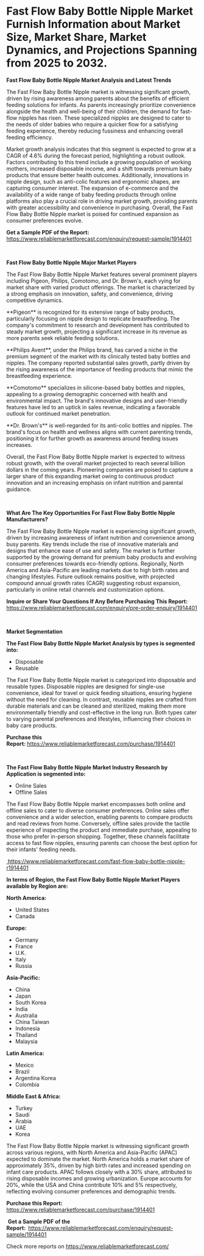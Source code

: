 <p><h1>Fast Flow Baby Bottle Nipple Market Furnish Information about Market Size, Market Share, Market Dynamics, and Projections Spanning from 2025 to 2032.</h1></p><p><strong>Fast Flow Baby Bottle Nipple Market Analysis and Latest Trends</strong></p>
<p><p>The Fast Flow Baby Bottle Nipple market is witnessing significant growth, driven by rising awareness among parents about the benefits of efficient feeding solutions for infants. As parents increasingly prioritize convenience alongside the health and well-being of their children, the demand for fast-flow nipples has risen. These specialized nipples are designed to cater to the needs of older babies who require a quicker flow for a satisfying feeding experience, thereby reducing fussiness and enhancing overall feeding efficiency.</p><p>Market growth analysis indicates that this segment is expected to grow at a CAGR of 4.6% during the forecast period, highlighting a robust outlook. Factors contributing to this trend include a growing population of working mothers, increased disposable income, and a shift towards premium baby products that ensure better health outcomes. Additionally, innovations in nipple design, such as anti-colic features and ergonomic shapes, are capturing consumer interest. The expansion of e-commerce and the availability of a wide range of baby feeding products through online platforms also play a crucial role in driving market growth, providing parents with greater accessibility and convenience in purchasing. Overall, the Fast Flow Baby Bottle Nipple market is poised for continued expansion as consumer preferences evolve.</p></p>
<p><strong>Get a Sample PDF of the Report:&nbsp;</strong> <a href="https://www.reliablemarketforecast.com/enquiry/request-sample/1914401?utm_campaign=2413&utm_medium=2&utm_source=Github&utm_content=ia&utm_term=06042025&utm_id=fast-flow-baby-bottle-nipple">https://www.reliablemarketforecast.com/enquiry/request-sample/1914401</a></p>
<p>&nbsp;</p>
<p><strong>Fast Flow Baby Bottle Nipple Major Market Players</strong></p>
<p><p>The Fast Flow Baby Bottle Nipple Market features several prominent players including Pigeon, Philips, Comotomo, and Dr. Brown's, each vying for market share with varied product offerings. The market is characterized by a strong emphasis on innovation, safety, and convenience, driving competitive dynamics.</p><p>**Pigeon** is recognized for its extensive range of baby products, particularly focusing on nipple design to replicate breastfeeding. The company's commitment to research and development has contributed to steady market growth, projecting a significant increase in its revenue as more parents seek reliable feeding solutions.</p><p>**Philips Avent**, under the Philips brand, has carved a niche in the premium segment of the market with its clinically tested baby bottles and nipples. The company reported substantial sales growth, partly driven by the rising awareness of the importance of feeding products that mimic the breastfeeding experience.</p><p>**Comotomo** specializes in silicone-based baby bottles and nipples, appealing to a growing demographic concerned with health and environmental impact. The brand's innovative designs and user-friendly features have led to an uptick in sales revenue, indicating a favorable outlook for continued market penetration.</p><p>**Dr. Brown's** is well-regarded for its anti-colic bottles and nipples. The brand's focus on health and wellness aligns with current parenting trends, positioning it for further growth as awareness around feeding issues increases.</p><p>Overall, the Fast Flow Baby Bottle Nipple market is expected to witness robust growth, with the overall market projected to reach several billion dollars in the coming years. Pioneering companies are poised to capture a larger share of this expanding market owing to continuous product innovation and an increasing emphasis on infant nutrition and parental guidance.</p></p>
<p>&nbsp;</p>
<p><strong>What Are The Key Opportunities For Fast Flow Baby Bottle Nipple Manufacturers?</strong></p>
<p><p>The Fast Flow Baby Bottle Nipple market is experiencing significant growth, driven by increasing awareness of infant nutrition and convenience among busy parents. Key trends include the rise of innovative materials and designs that enhance ease of use and safety. The market is further supported by the growing demand for premium baby products and evolving consumer preferences towards eco-friendly options. Regionally, North America and Asia-Pacific are leading markets due to high birth rates and changing lifestyles. Future outlook remains positive, with projected compound annual growth rates (CAGR) suggesting robust expansion, particularly in online retail channels and customization options.</p></p>
<p><strong>Inquire or Share Your Questions If Any Before Purchasing This Report:</strong> <a href="https://www.reliablemarketforecast.com/enquiry/pre-order-enquiry/1914401?utm_campaign=2413&utm_medium=2&utm_source=Github&utm_content=ia&utm_term=06042025&utm_id=fast-flow-baby-bottle-nipple">https://www.reliablemarketforecast.com/enquiry/pre-order-enquiry/1914401</a></p>
<p>&nbsp;</p>
<p><strong>Market Segmentation</strong></p>
<p><strong>The Fast Flow Baby Bottle Nipple Market Analysis by types is segmented into:</strong></p>
<p><ul><li>Disposable</li><li>Reusable</li></ul></p>
<p><p>The Fast Flow Baby Bottle Nipple market is categorized into disposable and reusable types. Disposable nipples are designed for single-use convenience, ideal for travel or quick feeding situations, ensuring hygiene without the need for cleaning. In contrast, reusable nipples are crafted from durable materials and can be cleaned and sterilized, making them more environmentally friendly and cost-effective in the long run. Both types cater to varying parental preferences and lifestyles, influencing their choices in baby care products.</p></p>
<p><strong>Purchase this Report:&nbsp;</strong><a href="https://www.reliablemarketforecast.com/purchase/1914401?utm_campaign=2413&utm_medium=2&utm_source=Github&utm_content=ia&utm_term=06042025&utm_id=fast-flow-baby-bottle-nipple">https://www.reliablemarketforecast.com/purchase/1914401</a></p>
<p>&nbsp;</p>
<p><strong>The Fast Flow Baby Bottle Nipple Market Industry Research by Application is segmented into:</strong></p>
<p><ul><li>Online Sales</li><li>Offline Sales</li></ul></p>
<p><p>The Fast Flow Baby Bottle Nipple market encompasses both online and offline sales to cater to diverse consumer preferences. Online sales offer convenience and a wider selection, enabling parents to compare products and read reviews from home. Conversely, offline sales provide the tactile experience of inspecting the product and immediate purchase, appealing to those who prefer in-person shopping. Together, these channels facilitate access to fast flow nipples, ensuring parents can choose the best option for their infants' feeding needs.</p></p>
<p><a href="https://www.reliablemarketforecast.com/fast-flow-baby-bottle-nipple-r1914401?utm_campaign=2413&utm_medium=2&utm_source=Github&utm_content=ia&utm_term=06042025&utm_id=fast-flow-baby-bottle-nipple">&nbsp;https://www.reliablemarketforecast.com/fast-flow-baby-bottle-nipple-r1914401</a></p>
<p><strong>In terms of Region, the Fast Flow Baby Bottle Nipple Market Players available by Region are:</strong></p>
<p>
    <p> <strong> North America: </strong>
        <ul>
            <li>United States</li>
            <li>Canada</li>
        </ul>
        </p> 
    <p> <strong> Europe: </strong>
        <ul>
            <li>Germany</li>
            <li>France</li>
            <li>U.K.</li>
            <li>Italy</li>
            <li>Russia</li>
        </ul>
        </p> 
    <p> <strong> Asia-Pacific: </strong>
        <ul>
            <li>China</li>
            <li>Japan</li>
            <li>South Korea</li>
            <li>India</li>
            <li>Australia</li>
            <li>China Taiwan</li>
            <li>Indonesia</li>
            <li>Thailand</li>
            <li>Malaysia</li>
        </ul>
        </p> 
    <p> <strong> Latin America: </strong>
        <ul>
            <li>Mexico</li>
            <li>Brazil</li>
            <li>Argentina Korea</li>
            <li>Colombia</li>
        </ul>
        </p> 
    <p> <strong> Middle East & Africa: </strong>
        <ul>
            <li>Turkey</li>
            <li>Saudi</li>
            <li>Arabia</li>
            <li>UAE</li>
            <li>Korea</li>
        </ul>
    </p>
    </p>
<p><p>The Fast Flow Baby Bottle Nipple market is witnessing significant growth across various regions, with North America and Asia-Pacific (APAC) expected to dominate the market. North America holds a market share of approximately 35%, driven by high birth rates and increased spending on infant care products. APAC follows closely with a 30% share, attributed to rising disposable incomes and growing urbanization. Europe accounts for 20%, while the USA and China contribute 10% and 5% respectively, reflecting evolving consumer preferences and demographic trends.</p></p>
<p><strong>Purchase this Report: </strong><a href="https://www.reliablemarketforecast.com/purchase/1914401?utm_campaign=2413&utm_medium=2&utm_source=Github&utm_content=ia&utm_term=06042025&utm_id=fast-flow-baby-bottle-nipple">https://www.reliablemarketforecast.com/purchase/1914401</a></p>
<p>&nbsp;<strong>Get a Sample PDF of the Report:&nbsp;&nbsp;</strong><a href="https://www.reliablemarketforecast.com/enquiry/request-sample/1914401?utm_campaign=2413&utm_medium=2&utm_source=Github&utm_content=ia&utm_term=06042025&utm_id=fast-flow-baby-bottle-nipple">https://www.reliablemarketforecast.com/enquiry/request-sample/1914401</a></p>
<p><strong></strong></p>
<p>Check more reports on <a href="https://www.reliablemarketforecast.com/?utm_campaign=2413&utm_medium=2&utm_source=Github&utm_content=ia&utm_term=06042025&utm_id=fast-flow-baby-bottle-nipple">https://www.reliablemarketforecast.com/</a></p>